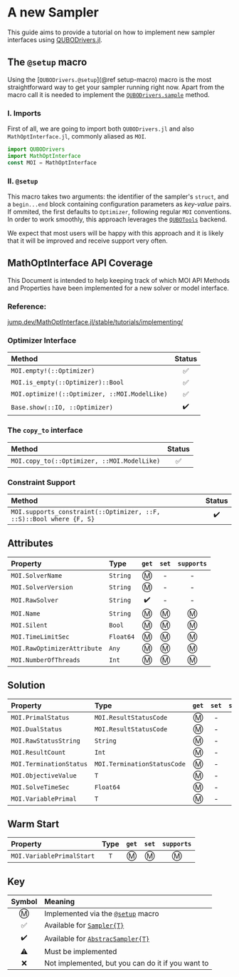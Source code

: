 # A new Sampler

This guide aims to provide a tutorial on how to implement new sampler interfaces using [QUBODrivers.jl](https://github.com/psrenergy/QUBODrivers.jl).

## The `@setup` macro

Using the [`QUBODrivers.@setup`](@ref setup-macro) macro is the most straightforward way to get your sampler running right now.
Apart from the macro call it is needed to implement the [`QUBODrivers.sample`](@ref) method.

### I. Imports

First of all, we are going to import both `QUBODrivers.jl` and also `MathOptInterface.jl`, commonly aliased as `MOI`.
```julia
import QUBODrivers
import MathOptInterface
const MOI = MathOptInterface
```

### II. `@setup`
This macro takes two arguments: the identifier of the sampler's `struct`, and a `begin...end` block containing configuration parameters as *key-value* pairs.
If ommited, the first defaults to `Optimizer`, following regular `MOI` conventions.
In order to work smoothly, this approach leverages the [`QUBOTools`](https://github.com/psrenergy/QUBOTools.jl) backend.

We expect that most users will be happy with this approach and it is likely that it will be improved and receive support very often.

## MathOptInterface API Coverage
This Document is intended to help keeping track of which MOI API Methods and Properties have been implemented for a new solver or model interface.

### Reference:
[jump.dev/MathOptInterface.jl/stable/tutorials/implementing/](https://jump.dev/MathOptInterface.jl/stable/tutorials/implementing/)

### Optimizer Interface
| Method                                        | Status |
| :-------------------------------------------- | :----: |
| `MOI.empty!(::Optimizer)`                     |   ✅    |
| `MOI.is_empty(::Optimizer)::Bool`             |   ✅    |
| `MOI.optimize!(::Optimizer, ::MOI.ModelLike)` |   ✅    |
| `Base.show(::IO, ::Optimizer)`                |   ✔️    |

### The `copy_to` interface 
| Method                                      | Status |
| :------------------------------------------ | :----: |
| `MOI.copy_to(::Optimizer, ::MOI.ModelLike)` |   ✅    |

### Constraint Support
| Method                                                              | Status |
| :------------------------------------------------------------------ | :----: |
| `MOI.supports_constraint(::Optimizer, ::F, ::S)::Bool where {F, S}` |   ✔️    |

## Attributes
| Property                    | Type      | `get` | `set` | `supports` |
| :-------------------------- | :-------- | :---: | :---: | :--------: |
| `MOI.SolverName`            | `String`  |   Ⓜ️   |   -   |     -      |
| `MOI.SolverVersion`         | `String`  |   Ⓜ️   |   -   |     -      |
| `MOI.RawSolver`             | `String`  |   ✔️   |   -   |     -      |
| `MOI.Name`                  | `String`  |   Ⓜ️   |   Ⓜ️   |     Ⓜ️      |
| `MOI.Silent`                | `Bool`    |   Ⓜ️   |   Ⓜ️   |     Ⓜ️      |
| `MOI.TimeLimitSec`          | `Float64` |   Ⓜ️   |   Ⓜ️   |     Ⓜ️      |
| `MOI.RawOptimizerAttribute` | `Any`     |   Ⓜ️   |   Ⓜ️   |     Ⓜ️      |
| `MOI.NumberOfThreads`       | `Int`     |   Ⓜ️   |   Ⓜ️   |     Ⓜ️      |

## Solution
| Property                | Type                        | `get` | `set` | `supports` |
| :---------------------- | :-------------------------- | :---: | :---: | :--------: |
| `MOI.PrimalStatus`      | `MOI.ResultStatusCode`      |   Ⓜ️   |   -   |     -      |
| `MOI.DualStatus`        | `MOI.ResultStatusCode`      |   Ⓜ️   |   -   |     -      |
| `MOI.RawStatusString`   | `String`                    |   Ⓜ️   |   -   |     -      |
| `MOI.ResultCount`       | `Int`                       |   Ⓜ️   |   -   |     -      |
| `MOI.TerminationStatus` | `MOI.TerminationStatusCode` |   Ⓜ️   |   -   |     -      |
| `MOI.ObjectiveValue`    | `T`                         |   Ⓜ️   |   -   |     -      |
| `MOI.SolveTimeSec`      | `Float64`                   |   Ⓜ️   |   -   |     -      |
| `MOI.VariablePrimal`    | `T`                         |   Ⓜ️   |   -   |     -      |

## Warm Start
| Property                  | Type  | `get` | `set` | `supports` |
| :------------------------ | :---: | :---: | :---: | :--------: |
| `MOI.VariablePrimalStart` |  `T`  |   Ⓜ️   |   Ⓜ️   |     Ⓜ️      |

## Key
| Symbol | Meaning                                           |
| :----: | :------------------------------------------------ |
|   Ⓜ️    | Implemented via the [`@setup`]() macro             |
|   ✅    | Available for [`Sampler{T}`]()                    |
|   ✔️    | Available for [`AbstracSampler{T}`]()             |
|   ⚠️    | Must be implemented                               |
|   ❌    | Not implemented, but you can do it if you want to |
